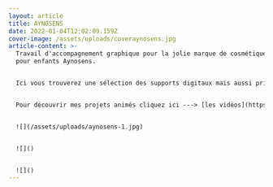 ```yaml
---
layout: article
title: AYNOSENS
date: 2022-01-04T12:02:09.159Z
cover-image: /assets/uploads/coveraynosens.jpg
article-content: >-
  Travail d'accompagnement graphique pour la jolie marque de cosmétiques bio
  pour enfants Aynosens.


  Ici vous trouverez une sélection des supports digitaux mais aussi print que j'ai pu développer. Shooting, développement 3D et animations pour réseaux sociaux, cette mission a été très complète et un vrai défis de polyvalence. 


  Pour découvrir mes projets animés cliquez ici ---> [les vidéos](https://www.youtube.com/channel/UCaoHBoDcfZmKng7w-OFriWg)


  ![](/assets/uploads/aynosens-1.jpg)


  ![]()


  ![]()
---
```

